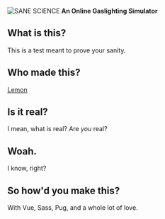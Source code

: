 ![SANE SCIENCE](https://sane.science/img/og-image.jpg)
**An Online Gaslighting Simulator**


## What is this?
This is a test meant to prove your sanity.

## Who made this?
[Lemon](https://ahoylemon.xyz)

## Is it real?
I mean, what is real? Are *you* real?

## Woah.
I know, right?

## So how'd you make this?
With Vue, Sass, Pug, and a whole lot of love.